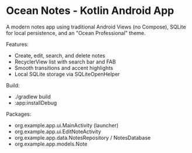 # Ocean Notes - Kotlin Android App

A modern notes app using traditional Android Views (no Compose), SQLite for local persistence, and an "Ocean Professional" theme.

Features:
- Create, edit, search, and delete notes
- RecyclerView list with search bar and FAB
- Smooth transitions and accent highlights
- Local SQLite storage via SQLiteOpenHelper

Build:
- ./gradlew build
- :app:installDebug

Packages:
- org.example.app.ui.MainActivity (launcher)
- org.example.app.ui.EditNoteActivity
- org.example.app.data.NotesRepository / NotesDatabase
- org.example.app.models.Note
